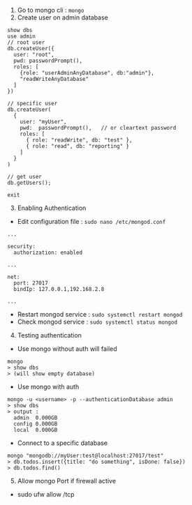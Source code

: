 1. Go to mongo cli : `mongo`
2. Create user on admin database
```
show dbs
use admin
// root user
db.createUser({
  user: "root", 
  pwd: passwordPrompt(), 
  roles: [ 
    {role: "userAdminAnyDatabase", db:"admin"}, 
    "readWriteAnyDatabase"
  ]
})

// specific user
db.createUser(
  {
    user: "myUser",
    pwd:  passwordPrompt(),   // or cleartext password
    roles: [ 
      { role: "readWrite", db: "test" },
      { role: "read", db: "reporting" } 
    ]
  }
)

// get user
db.getUsers();

exit
```
3. Enabling Authentication
- Edit configuration file : `sudo nano /etc/mongod.conf`
```
...

security:
  authorization: enabled

... 

net:
  port: 27017
  bindIp: 127.0.0.1,192.168.2.8

...
```
- Restart mongod service : `sudo systemctl restart mongod`
- Check mongod service : `sudo systemctl status mongod`

4. Testing authentication
- Use mongo without auth will failed
```
mongo
> show dbs
> (will show empty database)
``` 
- Use mongo with auth 
```
mongo -u <username> -p --authenticationDatabase admin
> show dbs
> output : 
  admin  0.000GB
  config 0.000GB
  local  0.000GB           
```

- Connect to a specific database
```
mongo "mongodb://myUser:test@localhost:27017/test"
> db.todos.insert({title: "do something", isDone: false})
> db.todos.find()
```
5. Allow mongo Port if firewall active
- sudo ufw allow <port>/tcp
